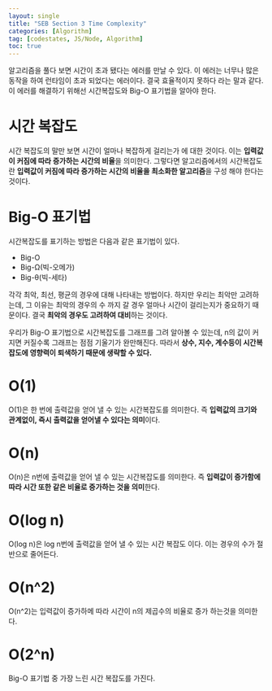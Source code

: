 ```yaml
---
layout: single
title: "SEB Section 3 Time Complexity"
categories: [Algorithm]
tag: [codestates, JS/Node, Algorithm]
toc: true
---
```


알고리즘을 풀다 보면 시간이 초과 됐다는 에러를 만날 수 있다. 이 에러는 너무나 많은 동작을 하여 런타임이 초과 되었다는 에러이다. 결국 효율적이지 못하다 라는 말과 같다. 이 에러를 해결하기 위해선 시간복잡도와 Big-O 표기법을 알아야 한다.

# 시간 복잡도

시간 복잡도의 말만 보면 시간이 얼마나 복잡하게 걸리는가 에 대한 것이다. 이는 **입력값이 커짐에 따라 증가하는 시간의 비율**을 의미한다. 그렇다면 알고리즘에서의 시간복잡도란 **입력값이 커짐에 따라 증가하는 시간의 비율을 최소화한 알고리즘**을 구성 해야 한다는 것이다.

# Big-O 표기법

시간복잡도를 표기하는 방법은 다음과 같은 표기법이 있다.

- Big-O
- Big-Ω(빅-오메가)
- Big-θ(빅-세타)

각각 최악, 최선, 평균의 경우에 대해 나타내는 방법이다. 하지만 우리는 최악만 고려하는데, 그 이유는 최악의 경우의 수 까지 갈 경우 얼마나 시간이 걸리는지가 중요하기 때문이다. 결국 **최악의 경우도 고려하여 대비**하는 것이다.

우리가 Big-O 표기법으로 시간복잡도를 그래프를 그려 알아볼 수 있는데, n의 값이 커지면 커질수록 그래프는 점점 기울기가 완만해진다. 따라서 **상수, 지수, 계수등이 시간복잡도에 영향력이 퇴색하기 때문에 생략할 수 있다.**

# O(1)

O(1)은 한 번에 출력값을 얻어 낼 수 있는 시간복잡도를 의미한다. 즉 **입력값의 크기와 관계없이, 즉시 출력값을 얻어낼 수 있다는 의미**이다.

# O(n)

O(n)은 n번에 출력값을 얻어 낼 수 있는 시간복잡도를 의미한다. 즉 **입력값이 증가함에 따라 시간 또한 같은 비율로 증가하는 것을 의미**한다.

# O(log n)

O(log n)은 log n번에 출력값을 얻어 낼 수 있는 시간 복잡도 이다. 이는 경우의 수가 절반으로 줄어든다.

# O(n^2)

O(n^2)는 입력값이 증가하메 따라 시간이 n의 제곱수의 비율로 증가 하는것을 의미한다.

# O(2^n)

Big-O 표기법 중 가장 느린 시간 복잡도를 가진다.
